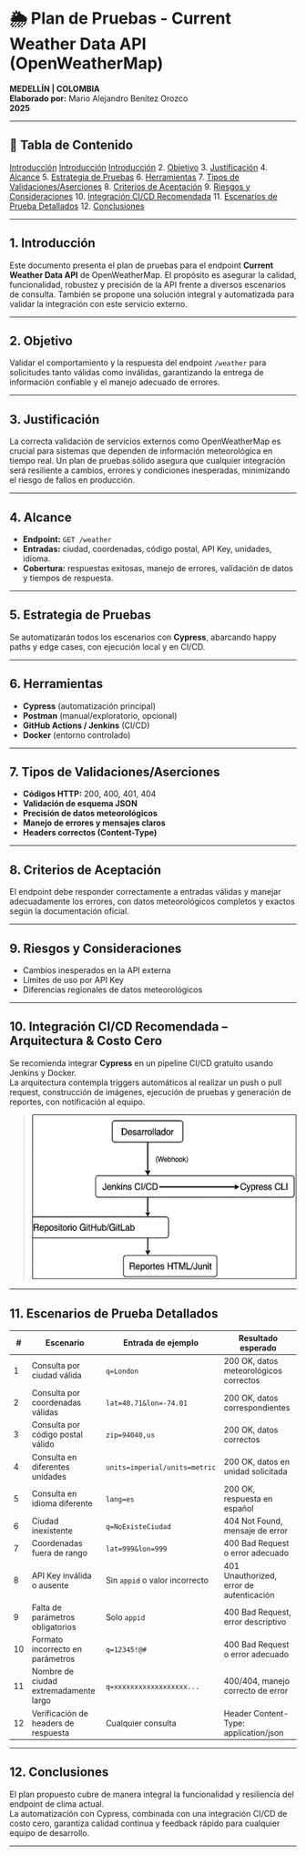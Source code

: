 # 🌦️ Plan de Pruebas - Current Weather Data API (OpenWeatherMap)

**MEDELLÍN | COLOMBIA**  
**Elaborado por:** Mario Alejandro Benítez Orozco  
**2025**

---

## 📑 Tabla de Contenido

[Introducción](#1-introduccion)
[Introducción](#1-introducción)
[Introducción](#introduccion)
2. [Objetivo](#2-objetivo)
3. [Justificación](#3-justificacion)
4. [Alcance](#4-alcance)
5. [Estrategia de Pruebas](#5-estrategia-de-pruebas)
6. [Herramientas](#herramientas)
7. [Tipos de Validaciones/Aserciones](#tipos-de-validacionesaserciones)
8. [Criterios de Aceptación](#criterios-de-aceptación)
9. [Riesgos y Consideraciones](#riesgos-y-consideraciones)
10. [Integración CI/CD Recomendada](#integración-cicd-recomendada)
11. [Escenarios de Prueba Detallados](#escenarios-de-prueba-detallados)
12. [Conclusiones](#conclusiones)

---

## 1. Introducción

Este documento presenta el plan de pruebas para el endpoint **Current Weather Data API** de OpenWeatherMap. El propósito es asegurar la calidad, funcionalidad, robustez y precisión de la API frente a diversos escenarios de consulta. También se propone una solución integral y automatizada para validar la integración con este servicio externo.

---

## 2. Objetivo

Validar el comportamiento y la respuesta del endpoint `/weather` para solicitudes tanto válidas como inválidas, garantizando la entrega de información confiable y el manejo adecuado de errores.

---

## 3. Justificación

La correcta validación de servicios externos como OpenWeatherMap es crucial para sistemas que dependen de información meteorológica en tiempo real. Un plan de pruebas sólido asegura que cualquier integración será resiliente a cambios, errores y condiciones inesperadas, minimizando el riesgo de fallos en producción.

---

## 4. Alcance

- **Endpoint:** `GET /weather`
- **Entradas:** ciudad, coordenadas, código postal, API Key, unidades, idioma.
- **Cobertura:** respuestas exitosas, manejo de errores, validación de datos y tiempos de respuesta.

---

## 5. Estrategia de Pruebas

Se automatizarán todos los escenarios con **Cypress**, abarcando happy paths y edge cases, con ejecución local y en CI/CD.

---

## 6. Herramientas

- **Cypress** (automatización principal)
- **Postman** (manual/exploratorio, opcional)
- **GitHub Actions / Jenkins** (CI/CD)
- **Docker** (entorno controlado)

---

## 7. Tipos de Validaciones/Aserciones

- **Códigos HTTP:** 200, 400, 401, 404
- **Validación de esquema JSON**
- **Precisión de datos meteorológicos**
- **Manejo de errores y mensajes claros**
- **Headers correctos (Content-Type)**

---

## 8. Criterios de Aceptación

El endpoint debe responder correctamente a entradas válidas y manejar adecuadamente los errores, con datos meteorológicos completos y exactos según la documentación oficial.

---

## 9. Riesgos y Consideraciones

- Cambios inesperados en la API externa
- Límites de uso por API Key
- Diferencias regionales de datos meteorológicos

---

## 10. Integración CI/CD Recomendada – Arquitectura & Costo Cero

Se recomienda integrar **Cypress** en un pipeline CI/CD gratuito usando Jenkins y Docker.  
La arquitectura contempla triggers automáticos al realizar un push o pull request, construcción de imágenes, ejecución de pruebas y generación de reportes, con notificación al equipo.

> ![Arquitectura CI/CD](./img/ci-cd-arquitectura.png) <!-- Aquí puedes agregar una imagen de arquitectura si la tienes -->

---

## 11. Escenarios de Prueba Detallados

| #  | Escenario                              | Entrada de ejemplo                | Resultado esperado                          |
|----|----------------------------------------|-----------------------------------|---------------------------------------------|
| 1  | Consulta por ciudad válida             | `q=London`                        | 200 OK, datos meteorológicos correctos      |
| 2  | Consulta por coordenadas válidas       | `lat=40.71&lon=-74.01`            | 200 OK, datos correspondientes              |
| 3  | Consulta por código postal válido      | `zip=94040,us`                    | 200 OK, datos correctos                     |
| 4  | Consulta en diferentes unidades        | `units=imperial/units=metric`     | 200 OK, datos en unidad solicitada          |
| 5  | Consulta en idioma diferente           | `lang=es`                         | 200 OK, respuesta en español                |
| 6  | Ciudad inexistente                     | `q=NoExisteCiudad`                | 404 Not Found, mensaje de error             |
| 7  | Coordenadas fuera de rango             | `lat=999&lon=999`                 | 400 Bad Request o error adecuado            |
| 8  | API Key inválida o ausente             | Sin `appid` o valor incorrecto    | 401 Unauthorized, error de autenticación    |
| 9  | Falta de parámetros obligatorios       | Solo `appid`                      | 400 Bad Request, error descriptivo          |
| 10 | Formato incorrecto en parámetros       | `q=12345!@#`                      | 400 Bad Request o error adecuado            |
| 11 | Nombre de ciudad extremadamente largo  | `q=xxxxxxxxxxxxxxxxxx...`         | 400/404, manejo correcto de error           |
| 12 | Verificación de headers de respuesta   | Cualquier consulta                | Header Content-Type: application/json       |

---

## 12. Conclusiones

El plan propuesto cubre de manera integral la funcionalidad y resiliencia del endpoint de clima actual.  
La automatización con Cypress, combinada con una integración CI/CD de costo cero, garantiza calidad continua y feedback rápido para cualquier equipo de desarrollo.

---